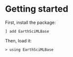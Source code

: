 # Getting started

First, install the package:

```julia
] add EarthSciMLBase
```

Then, load it:

```julia-repl
> using EarthSciMLBase
```
